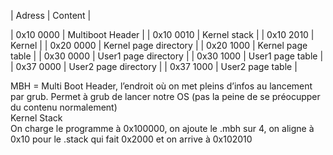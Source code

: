 | Adress     | Content   |

| 0x10 0000      | Multiboot Header         |
| 0x10 0010      | Kernel stack             |
| 0x10 2010      | Kernel                   |
| 0x20 0000      | Kernel page directory    |
| 0x20 1000      | Kernel page table        |
| 0x30 0000      | User1 page directory     |
| 0x30 1000      | User1 page table         |
| 0x37 0000      | User2 page directory     |
| 0x37 1000      | User2 page table         |



  
MBH = Multi Boot Header, l’endroit où on met pleins d’infos au lancement par grub. Permet à grub de lancer notre OS (pas la peine de se préocupper du contenu normalement)  
Kernel Stack  
On charge le programme à 0x100000, on ajoute le .mbh sur 4, on aligne à 0x10 pour le .stack qui fait 0x2000 et on arrive à 0x102010  
